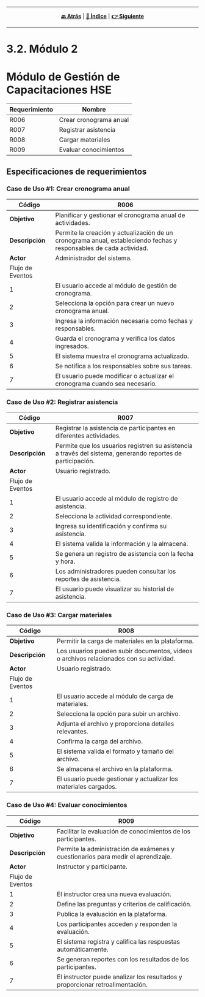 <hr>
<div align="center">
 
[**🔙 Atrás**](../3.1/3.1.md) | [**📜 Índice**](../../README.md) | [**👉 Siguiente**](../3.3/3.3.md)

</div>
<hr>

# 3.2. Módulo 2

<h1>Módulo de Gestión de Capacitaciones HSE</h1>

| Requerimiento | Nombre |
|---------------|--------|
| R006 | Crear cronograma anual |
| R007 | Registrar asistencia |
| R008 | Cargar materiales |
| R009 | Evaluar conocimientos |

## Especificaciones de requerimientos <br>
### Caso de Uso #1: Crear cronograma anual

| Código | R006 |
|--------|------|
| **Objetivo** | Planificar y gestionar el cronograma anual de actividades. |
| **Descripción** | Permite la creación y actualización de un cronograma anual, estableciendo fechas y responsables de cada actividad. |
| **Actor** | Administrador del sistema. |
| Flujo de Eventos |
| 1 | El usuario accede al módulo de gestión de cronograma. |
| 2 | Selecciona la opción para crear un nuevo cronograma anual. |
| 3 | Ingresa la información necesaria como fechas y responsables. |
| 4 | Guarda el cronograma y verifica los datos ingresados. |
| 5 | El sistema muestra el cronograma actualizado. |
| 6 | Se notifica a los responsables sobre sus tareas. |
| 7 | El usuario puede modificar o actualizar el cronograma cuando sea necesario. |

### Caso de Uso #2: Registrar asistencia

| Código | R007 |
|--------|------|
| **Objetivo** | Registrar la asistencia de participantes en diferentes actividades. |
| **Descripción** | Permite que los usuarios registren su asistencia a través del sistema, generando reportes de participación. |
| **Actor** | Usuario registrado. |
| Flujo de Eventos |
| 1 | El usuario accede al módulo de registro de asistencia. |
| 2 | Selecciona la actividad correspondiente. |
| 3 | Ingresa su identificación y confirma su asistencia. |
| 4 | El sistema valida la información y la almacena. |
| 5 | Se genera un registro de asistencia con la fecha y hora. |
| 6 | Los administradores pueden consultar los reportes de asistencia. |
| 7 | El usuario puede visualizar su historial de asistencia. |

### Caso de Uso #3: Cargar materiales

| Código | R008 |
|--------|------|
| **Objetivo** | Permitir la carga de materiales en la plataforma. |
| **Descripción** | Los usuarios pueden subir documentos, videos o archivos relacionados con su actividad. |
| **Actor** | Usuario registrado. |
| Flujo de Eventos |
| 1 | El usuario accede al módulo de carga de materiales. |
| 2 | Selecciona la opción para subir un archivo. |
| 3 | Adjunta el archivo y proporciona detalles relevantes. |
| 4 | Confirma la carga del archivo. |
| 5 | El sistema valida el formato y tamaño del archivo. |
| 6 | Se almacena el archivo en la plataforma. |
| 7 | El usuario puede gestionar y actualizar los materiales cargados. |

### Caso de Uso #4: Evaluar conocimientos

| Código | R009 |
|--------|------|
| **Objetivo** | Facilitar la evaluación de conocimientos de los participantes. |
| **Descripción** | Permite la administración de exámenes y cuestionarios para medir el aprendizaje. |
| **Actor** | Instructor y participante. |
| Flujo de Eventos |
| 1 | El instructor crea una nueva evaluación. |
| 2 | Define las preguntas y criterios de calificación. |
| 3 | Publica la evaluación en la plataforma. |
| 4 | Los participantes acceden y responden la evaluación. |
| 5 | El sistema registra y califica las respuestas automáticamente. |
| 6 | Se generan reportes con los resultados de los participantes. |
| 7 | El instructor puede analizar los resultados y proporcionar retroalimentación. |
